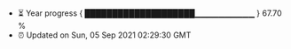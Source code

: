 - ⏳ Year progress { ████████████████████▁▁▁▁▁▁▁▁▁▁ } 67.70 %
- ⏰ Updated on Sun, 05 Sep 2021 02:29:30 GMT

